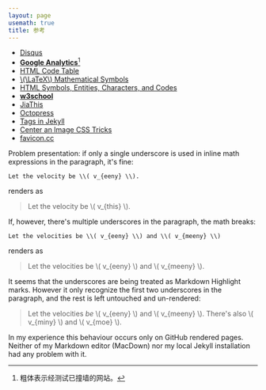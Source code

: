 ```yaml
---
layout: page
usemath: true
title: 参考
---
```


* [Disqus](http://www.disqus.com/)
* [**Google Analytics**](http://www.google.com/analytics)[^bold]
* [HTML Code Table](http://www.ascii.cl/htmlcodes.htm)
* [\\(\LaTeX\\) Mathematical Symbols](/assets/LaTeX-Mathematical-Symbols.pdf)
* [HTML Symbols, Entities, Characters, and Codes](http://http://htmlarrows.com/)
* [**w3school**](http://www.w3schools.com/)
* [JiaThis](http://www.jiathis.com/)
* [Octopress](http://octopress.org/)
* [Tags in Jekyll](http://charliepark.org/tags-in-jekyll/)
* [Center an Image CSS Tricks](https://css-tricks.com/snippets/css/absolute-center-vertical-horizontal-an-image/)
* [favicon.cc](http://www.favicon.cc/)

Problem presentation: if only a single underscore is used in inline math expressions in the paragraph, it's fine:

	Let the velocity be \\( v_{eeny} \\).

renders as

> Let the velocity be \\( v_{this} \\).

If, however, there's multiple underscores in the paragraph, the math breaks:

	Let the velocities be \\( v_{eeny} \\) and \\( v_{meeny} \\)

renders as

> Let the velocities be \\( v_{eeny} \\) and \\( v_{meeny} \\).

It seems that the underscores are being treated as Markdown Highlight marks. However it only recognize the first two underscores in the paragraph, and the rest is left untouched and un-rendered:

> Let the velocities _be_ \\( v_{eeny} \\) and \\( v_{meeny} \\). There's also \\( v_{miny} \\) and \\( v_{moe} \\).


In my experience this behaviour occurs only on GitHub rendered pages. Neither of my Markdown editor (MacDown) nor my local Jekyll installation had any problem with it.

[^bold]: 粗体表示经测试已撞墙的网站。